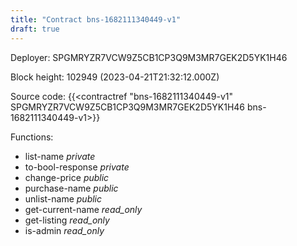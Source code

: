 ```yaml
---
title: "Contract bns-1682111340449-v1"
draft: true
---
```

Deployer: SPGMRYZR7VCW9Z5CB1CP3Q9M3MR7GEK2D5YK1H46


 



Block height: 102949 (2023-04-21T21:32:12.000Z)

Source code: {{<contractref "bns-1682111340449-v1" SPGMRYZR7VCW9Z5CB1CP3Q9M3MR7GEK2D5YK1H46 bns-1682111340449-v1>}}

Functions:

* list-name _private_
* to-bool-response _private_
* change-price _public_
* purchase-name _public_
* unlist-name _public_
* get-current-name _read_only_
* get-listing _read_only_
* is-admin _read_only_
